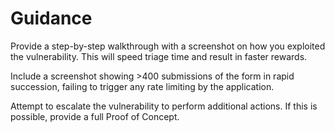 # Guidance

Provide a step-by-step walkthrough with a screenshot on how you exploited the vulnerability. This will speed triage time and result in faster rewards.

Include a screenshot showing >400 submissions of the form in rapid succession, failing to trigger any rate limiting by the application.

Attempt to escalate the vulnerability to perform additional actions. If this is possible, provide a full Proof of Concept.
